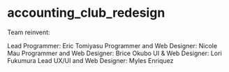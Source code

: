 # accounting_club_redesign

Team reinvent:

  Lead Programmer: Eric Tomiyasu
  Programmer and Web Designer: Nicole Mau
  Programmer and Web Designer: Brice Okubo
  UI & Web Designer: Lori Fukumura
  Lead UX/UI and Web Designer: Myles Enriquez

